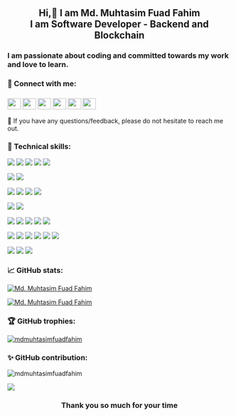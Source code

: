 <h2 align="center">Hi,👋 I am Md. Muhtasim Fuad Fahim</br>I am Software Developer - Backend and Blockchain</h2>

<!-- About me -->
<h3>I am passionate about coding and committed towards my work and love to learn.</h3>

<!-- My social media's -->
### 🤝 Connect with me:
<h3 align="left">
    <a href="https://twitter.com/md_muhtasim_0x" target="blank"><img align="center"
                                                                  alt="muhtasim"
                                                                  height="25"
                                                                  src="https://cdn.jsdelivr.net/npm/simple-icons@3.0.1/icons/twitter.svg"
                                                                  width="30"/></a>
    <a href="https://www.linkedin.com/in/mdmuhtasimfuadfahim/" target="blank"><img align="center"
                                                                      alt="muhtasim"
                                                                      height="25"
                                                                      src="https://cdn.jsdelivr.net/npm/simple-icons@3.0.1/icons/linkedin.svg"
                                                                      width="30"/></a>
    <a href="https://www.facebook.com/muhtasim.ornab/" target="blank"><img align="center"
                                                             alt="muhtasim"
                                                             height="25"
                                                             src="https://cdn.jsdelivr.net/npm/simple-icons@3.0.1/icons/facebook.svg"
                                                             width="30"/></a>
    <a href="https://www.instagram.com/mdmuhtasimfuadfahim/" target="blank"><img align="center"
                                                                    alt="muhtasim"
                                                                    height="25"
                                                                    src="https://cdn.jsdelivr.net/npm/simple-icons@3.0.1/icons/instagram.svg"
                                                                    width="30"/></a>
    <a href="https://discord.com/invite/3q8sZK8EBr" target="blank"><img align="center"
                                                              alt="muhtasim"
                                                              height="25"
                                                              src="https://cdn.jsdelivr.net/npm/simple-icons@3.0.1/icons/discord.svg"
                                                              width="30"/></a>
    <a href="https://t.me/muhtasimfuadfahim" target="blank"><img align="center"
                                                                    alt="muhtasim"
                                                                    height="25"
                                                                    src="https://cdn.jsdelivr.net/npm/simple-icons@3.0.1/icons/telegram.svg"
                                                                    width="30"/></a>
</h3>
<p>💬 If you have any questions/feedback, please do not hesitate to reach me out.</p>

<!-- My working experience -->
<!-- ### 🔨 I'm currently working as a:
- <strong>Blockchain Developer</strong> at <a href="https://softcent.eu/">Softcent</a>
- <strong>Blockchain Trainer</strong> at <a href="http://www.cub.edu.bd/cub/index.php">Canadian University of Bangladesh</a> -->


### 🤹 Technical skills: 
![](https://img.shields.io/badge/Code-Node.JS-informational?style=flat&logo=Node.js&color=61DAF)
![](https://img.shields.io/badge/Code-Solidity-informational?style=flat&logo=Solidity&color=61DAF)
![](https://img.shields.io/badge/Code-JavaScript-informational?style=flat&logo=JavaScript&color=61DAF)
![](https://img.shields.io/badge/Code-HTML5-informational?style=flat&logo=HTML5&color=61DAF)
![](https://img.shields.io/badge/Code-ReactJS-informational?style=flat&logo=react&color=61DAF)

![](https://img.shields.io/badge/Style-CSS3-informational?style=flat&logo=CSS3&color=61DAF)
![](https://img.shields.io/badge/Style-TailwindCSS-informational?style=flat&logo=TailwindCSS&color=61DAF)

![](https://img.shields.io/badge/Database-MongoDB-informational?style=flat&logo=MongoDB&color=61DAF)
![](https://img.shields.io/badge/Database-Sanity.IO-informational?style=flat&logo=sanity.io&color=61DAF)
![](https://img.shields.io/badge/Database-PostgreSQL-informational?style=flat&logo=postgresql&color=61DAF)
![](https://img.shields.io/badge/Database-Moralis.io-informational?style=flat&logo=moralis.io&color=61DAF)

![](https://img.shields.io/badge/Platform-Ethereum-informational?style=flat&logo=Ethereum&color=61DAF)
![](https://img.shields.io/badge/Platform-Tezos-informational?style=flat&logo=Tezos&color=61DAF)

![](https://img.shields.io/badge/Testnet-Rinkeby-informational?style=flat&logo=Rinkeby&color=61DAF)
![](https://img.shields.io/badge/Testnet-Ropsten-informational?style=flat&logo=Ropsten&color=61DAF)
![](https://img.shields.io/badge/Testnet-Binance-informational?style=flat&logo=Binance&color=61DAF)
![](https://img.shields.io/badge/Testnet-Ghostnet-informational?style=flat&logo=Ghostnet&color=61DAF)
![](https://img.shields.io/badge/Testnet-Jakartanet-informational?style=flat&logo=Jakartanet&color=61DAF)

![](https://img.shields.io/badge/Tools-Docker-informational?style=flat&logo=docker&color=61DAF)
![](https://img.shields.io/badge/Tools-NPM-informational?style=flat&logo=NPM&color=61DAF)
![](https://img.shields.io/badge/Tools-Yarn-informational?style=flat&logo=Yarn&color=61DAF)
![](https://img.shields.io/badge/Tools-Git-informational?style=flat&logo=Git&color=61DAF)
![](https://img.shields.io/badge/Tools-GitHub-informational?style=flat&logo=GitHub&color=61DAF)
![](https://img.shields.io/badge/Tools-geth-informational?style=flat&logo=geth&color=61DAF)

![](https://img.shields.io/badge/Wallet-MetaMask-informational?style=flat&logo=MetaMask&color=61DAF)
![](https://img.shields.io/badge/Wallet-Binance-informational?style=flat&logo=Binance&color=61DAF)
![](https://img.shields.io/badge/Wallet-Temple-informational?style=flat&logo=Temple&color=61DAF)

### 📈 GitHub stats:
[![Md. Muhtasim Fuad Fahim](https://github-readme-stats.vercel.app/api/top-langs/?username=mdmuhtasimfuadfahim&hide=stylus,java&langs_count=10&theme=nightowl)]()

[![Md. Muhtasim Fuad Fahim](https://github-readme-stats.vercel.app/api?username=mdmuhtasimfuadfahim&count_private=true&show_icons=true&include_all_commits=true&theme=nightowl)]()

### 🏆 GitHub trophies:
<p align="left"> <a href="https://github.com/ryo-ma/github-profile-trophy"><img src="https://github-profile-trophy.vercel.app/?username=mdmuhtasimfuadfahim" alt="mdmuhtasimfuadfahim" /></a> </p>

### ✨ GitHub contribution:
<p><img align="center" src="https://github-readme-streak-stats.herokuapp.com/?user=mdmuhtasimfuadfahim&" alt="mdmuhtasimfuadfahim" /></p>
<p><img src="https://activity-graph.herokuapp.com/graph?username=mdmuhtasimfuadfahim&bg_color=0D1117&color=5BCDEC&line=5BCDEC&point=FFFFFF&hide_border=true"/></p>

<h3 align="center">Thank you so much for your time</h3>
